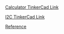 [Calculator TinkerCad Link](https://www.tinkercad.com/things/50IHyzO8K6l-bodacious-allis/editel?returnTo=https%3A%2F%2Fwww.tinkercad.com%2Fdashboard)


[I2C TinkerCad Link](https://www.tinkercad.com/things/i9GKBoWULcM-funky-jofo?sharecode=Oa4u2vXMkPUkjqcmY19JaWkdgGfqqi_k1VXhE6WjDCQ)

[Reference](https://www.youtube.com/watch?v=6IAkYpmA1DQ)
